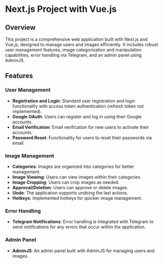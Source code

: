 <h1>Next.js Project with Vue.js</h1>

<h2>Overview</h2>
<p>This project is a comprehensive web application built with Next.js and Vue.js, designed to manage users and images efficiently. It includes robust user management features, image categorization and manipulation capabilities, error handling via Telegram, and an admin panel using AdminJS.</p>

<h2>Features</h2>

<h3>User Management</h3>
<ul>
    <li><strong>Registration and Login</strong>: Standard user registration and login functionality with access token authentication (refresh token not implemented).</li>
    <li><strong>Google OAuth</strong>: Users can register and log in using their Google accounts.</li>
    <li><strong>Email Verification</strong>: Email verification for new users to activate their accounts.</li>
    <li><strong>Password Reset</strong>: Functionality for users to reset their passwords via email.</li>
</ul>

<h3>Image Management</h3>
<ul>
    <li><strong>Categories</strong>: Images are organized into categories for better management.</li>
    <li><strong>Image Viewing</strong>: Users can view images within their categories.</li>
    <li><strong>Image Cropping</strong>: Users can crop images as needed.</li>
    <li><strong>Approval/Deletion</strong>: Users can approve or delete images.</li>
    <li><strong>Undo</strong>: The application supports undoing the last actions.</li>
    <li><strong>Hotkeys</strong>: Implemented hotkeys for quicker image management.</li>
</ul>

<h3>Error Handling</h3>
<ul>
    <li><strong>Telegram Notifications</strong>: Error handling is integrated with Telegram to send notifications for any errors that occur within the application.</li>
</ul>

<h3>Admin Panel</h3>
<ul>
    <li><strong>AdminJS</strong>: An admin panel built with AdminJS for managing users and images.</li>
</ul>
